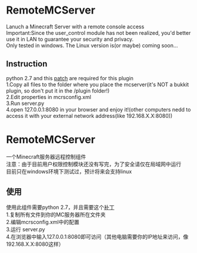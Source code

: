 RemoteMCServer
==============
Lanuch a Minecraft Server with a remote console access<br />
Important:Since the user_control module has not been realized, you'd better use it in LAN to guarantee your security and privacy.<br />
Only tested in windows. The Linux version is(or maybe) coming soon...<br />

Instruction
--------------
python 2.7 and this [patch](http://bugs.python.org/file19746/mimetypes-patch2-2.7.patch) are required for this plugin<br />
1.Copy all files to the folder where you place the mcserver(it's NOT a bukkit plugin, so don't put it in the /plugin folder!)<br />
2.Edit properties in mcrsconfig.xml<br />
3.Run server.py<br />
4.open 127.0.0.1:8080 in your browser and enjoy it!(other computers nedd to access it with your external network address(like 192.168.X.X:8080))<br />

RemoteMCServer
==============
一个Minecraft服务器远程控制组件<br />
注意：由于目前用户权限控制模块还没有写完，为了安全请仅在局域网中运行<br />
目前只在windows环境下测试过，预计将来会支持linux<br />

使用
--------------
使用此组件需要python 2.7，并且需要这个[补丁](http://bugs.python.org/file19746/mimetypes-patch2-2.7.patch)<br />
1.复制所有文件到你的MC服务器所在文件夹<br />
2.编辑mcrsconfig.xml中的配置<br />
3.运行 server.py<br />
4.在浏览器中输入127.0.0.1:8080即可访问（其他电脑需要你的IP地址来访问，像192.168.X.X:8080这样）<br />
